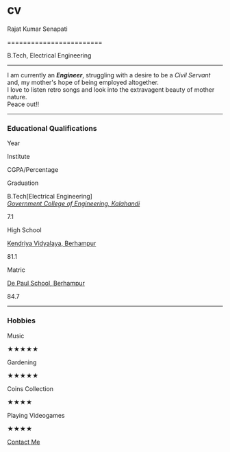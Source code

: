 # cv
 

Rajat Kumar Senapati


========================

B.Tech, Electrical Engineering


----------------------------------

I am currently an _**Engineer**_, struggling with a desire to be a _Civil Servant_ and, my mother's hope of being employed altogether.  
I love to listen retro songs and look into the extravagent beauty of mother nature.  
Peace out!!

* * *

### Educational Qualifications

Year

Institute

CGPA/Percentage

Graduation

B.Tech\[Electrical Engineering\]  
_[Government College of Engineering, Kalahandi](https://gcekbpatna.ac.in/)_

7.1

High School

[Kendriya Vidyalaya, Berhampur](https://berhampur.kvs.ac.in/)

81.1

Matric

[De Paul School, Berhampur](https://www.depaulschool.in/Home/Index)

84.7

* * *

### Hobbies

Music

★★★★★

Gardening

★★★★★

Coins Collection

★★★★

Playing Videogames

★★★★

[Contact Me](contact-me.html)
